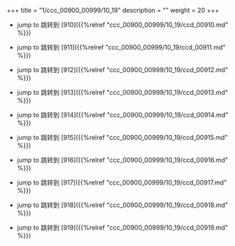 +++
title = "1/ccc_00900_00999/10_19"
description = ""
weight = 20
+++

* jump to 跳转到 [910]({{%relref "ccc_00900_00999/10_19/ccd_00910.md" %}})

* jump to 跳转到 [911]({{%relref "ccc_00900_00999/10_19/ccd_00911.md" %}})

* jump to 跳转到 [912]({{%relref "ccc_00900_00999/10_19/ccd_00912.md" %}})

* jump to 跳转到 [913]({{%relref "ccc_00900_00999/10_19/ccd_00913.md" %}})

* jump to 跳转到 [914]({{%relref "ccc_00900_00999/10_19/ccd_00914.md" %}})

* jump to 跳转到 [915]({{%relref "ccc_00900_00999/10_19/ccd_00915.md" %}})

* jump to 跳转到 [916]({{%relref "ccc_00900_00999/10_19/ccd_00916.md" %}})

* jump to 跳转到 [917]({{%relref "ccc_00900_00999/10_19/ccd_00917.md" %}})

* jump to 跳转到 [918]({{%relref "ccc_00900_00999/10_19/ccd_00918.md" %}})

* jump to 跳转到 [919]({{%relref "ccc_00900_00999/10_19/ccd_00919.md" %}})

